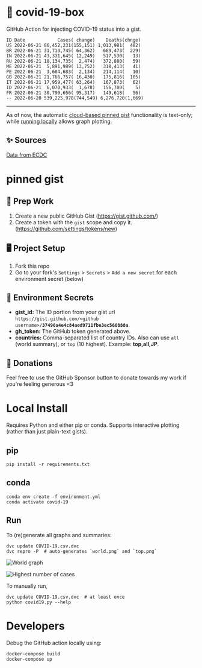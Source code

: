 # 🏥 covid-19-box

GitHub Action for injecting COVID-19 status into a gist.

```
ID Date            Cases( change)    Deaths(chnge)
US 2022-06-21 86,452,231(155,151) 1,013,981(  482)
BR 2022-06-21 31,713,745( 64,362)   669,473(  229)
IN 2022-06-21 43,331,645( 12,249)   517,530(   13)
RU 2022-06-21 18,134,735(  2,474)   372,880(   59)
ME 2022-06-21  5,891,989( 13,752)   318,413(   41)
PE 2022-06-21  3,604,683(  2,134)   214,114(   10)
GB 2022-06-21 21,766,757( 16,430)   175,816(  105)
IT 2022-06-21 17,959,477( 63,264)   167,873(   62)
ID 2022-06-21  6,070,933(  1,678)   156,700(    5)
FR 2022-06-21 30,790,656( 95,317)   149,618(   56)
-- 2022-06-20 539,225,978(744,549) 6,276,720(1,669)
```

---

As of now, the automatic [cloud-based pinned gist](#pinned-gist) functionality is text-only;
while [running locally](#local-install) allows graph plotting.

## ✨ Sources

[Data from ECDC](https://www.ecdc.europa.eu/en/publications-data/download-todays-data-geographic-distribution-covid-19-cases-worldwide)

# pinned gist

## 🎒 Prep Work
1. Create a new public GitHub Gist (https://gist.github.com/)
1. Create a token with the `gist` scope and copy it. (https://github.com/settings/tokens/new)

## 🖥 Project Setup
1. Fork this repo
1. Go to your fork's `Settings` > `Secrets` > `Add a new secret` for each environment secret (below)

## 🤫 Environment Secrets
- **gist_id:** The ID portion from your gist url `https://gist.github.com/<github username>/`**`37496a4e4c84aed9711fbe3ec560888a`**.
- **gh_token:** The GitHub token generated above.
- **countries:** Comma-separated list of country IDs. Also can use `all` (world summary), or `top` (10 highest). Example: **top,all,JP**.

## 💸 Donations

Feel free to use the GitHub Sponsor button to donate towards my work if you're feeling generous <3

# Local Install

Requires Python and either pip or conda. Supports interactive plotting (rather than just plain-text gists).

## pip

```
pip install -r requirements.txt
```

## conda

```
conda env create -f environment.yml
conda activate covid-19
```

## Run

To (re)generate all graphs and summaries:

```
dvc update COVID-19.csv.dvc
dvc repro -P  # auto-generates `world.png` and `top.png`
```

![World graph](world.png)

![Highest number of cases](top.png)

To manually run,

```
dvc update COVID-19.csv.dvc  # at least once
python covid19.py --help
```

# Developers

Debug the GitHub action locally using:

```
docker-compose build
docker-compose up
```
